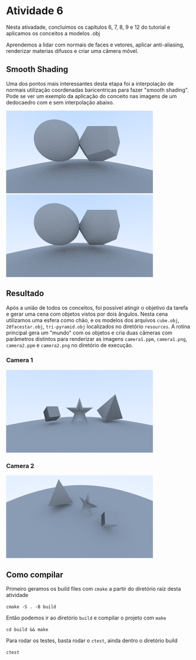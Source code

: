 # Atividade 6

Nesta ativadade, concluímos os capítulos 6, 7, 8, 9 e 12 do tutorial e aplicamos os conceitos a modelos .obj

Aprendemos a lidar com normais de faces e vetores, aplicar anti-aliasing, renderizar materias difusos e criar uma câmera móvel.

## Smooth Shading

Uma dos pontos mais interessantes desta etapa foi a interpolação de normais utilização coordenadas baricentricas para fazer "smooth shading".
Pode se ver um exemplo da aplicação do conceito nas imagens de um dedocaedro com e sem interpolação abaixo.

![alt-text-1](./results/dodecaedro_sem_smooth_shading.png "Sem interpolação") ![alt-text-2](./results/dodecaedro_com_smooth_shading.png "Com interpolação")

## Resultado

Após a união de todos os conceitos, foi possível atingir o objetivo da tarefa e gerar uma cena com objetos vistos por dois ângulos. Nesta cena utilizamos uma esfera como chão, e os modelos dos arquivos `cube.obj`, `20facestar.obj`, `tri-pyramid.obj` localizados no diretório `resources`. A rotina principal gera um "mundo" com os objetos e cria duas câmeras com parâmetros distintos para renderizar as imagens `camera1.ppm`, `camera1.png`, `camera2.ppm` e `camera2.png` no diretório de execução.

### Camera 1

<img src="./results/camera1.png">

### Camera 2

<img src="./results/camera2.png">

## Como compilar

Primeiro geramos os build files com `cmake` a partir do diretório raíz desta atividade

`cmake -S . -B build`

Então podemos ir ao diretório `build` e compilar o projeto com `make`

`cd build && make`

Para rodar os testes, basta rodar o `ctest`, ainda dentro o diretório build

`ctest`